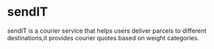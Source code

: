 # sendIT
sendIT is a courier service that helps users deliver parcels to different destinations,it provides courier quotes based on weight categories.
